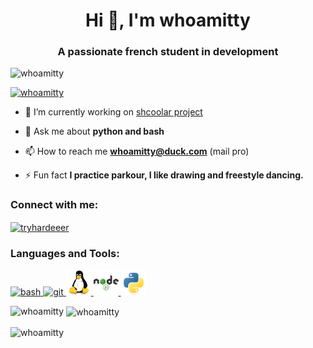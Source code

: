 <h1 align="center">Hi 👋, I'm whoamitty</h1>
<h3 align="center">A passionate french student in development</h3>

<p align="left"> <img src="https://komarev.com/ghpvc/?username=whoamitty&label=Profile%20views&color=0e75b6&style=flat" alt="whoamitty" /> </p>

<p align="left"> <a href="https://github.com/ryo-ma/github-profile-trophy"><img src="https://github-profile-trophy.vercel.app/?username=whoamitty" alt="whoamitty" /></a> </p>

- 🔭 I’m currently working on [shcoolar project](https://github.com/BTS-SIO-GUYANE/FORUM-BTS-SIO)

- 💬 Ask me about **python and bash**

- 📫 How to reach me **whoamitty@duck.com** (mail pro)

- ⚡ Fun fact **I practice parkour, I like drawing and freestyle dancing.**

<h3 align="left">Connect with me:</h3>
<p align="left">
<a href="https://www.youtube.com/c/tryhardeeer" target="blank"><img align="center" src="https://raw.githubusercontent.com/rahuldkjain/github-profile-readme-generator/master/src/images/icons/Social/youtube.svg" alt="tryhardeeer" height="30" width="40" /></a>
</p>

<h3 align="left">Languages and Tools:</h3>
<p align="left"> <a href="https://www.gnu.org/software/bash/" target="_blank" rel="noreferrer"> <img src="https://www.vectorlogo.zone/logos/gnu_bash/gnu_bash-icon.svg" alt="bash" width="40" height="40"/> </a> <a href="https://git-scm.com/" target="_blank" rel="noreferrer"> <img src="https://www.vectorlogo.zone/logos/git-scm/git-scm-icon.svg" alt="git" width="40" height="40"/> </a> <a href="https://www.linux.org/" target="_blank" rel="noreferrer"> <img src="https://raw.githubusercontent.com/devicons/devicon/master/icons/linux/linux-original.svg" alt="linux" width="40" height="40"/> </a> <a href="https://nodejs.org" target="_blank" rel="noreferrer"> <img src="https://raw.githubusercontent.com/devicons/devicon/master/icons/nodejs/nodejs-original-wordmark.svg" alt="nodejs" width="40" height="40"/> </a> <a href="https://www.python.org" target="_blank" rel="noreferrer"> <img src="https://raw.githubusercontent.com/devicons/devicon/master/icons/python/python-original.svg" alt="python" width="40" height="40"/> </a> </p>

<p><img align="left" src="https://github-readme-stats.vercel.app/api/top-langs?username=whoamitty&show_icons=true&locale=en&layout=compact" alt="whoamitty" /></p>

<p>&nbsp;<img align="center" src="https://github-readme-stats.vercel.app/api?username=whoamitty&show_icons=true&locale=en" alt="whoamitty" /></p>

<p><img align="center" src="https://github-readme-streak-stats.herokuapp.com/?user=whoamitty&" alt="whoamitty" /></p>

